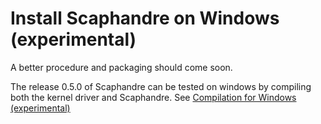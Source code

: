 # Install Scaphandre on Windows (experimental)

A better procedure and packaging should come soon.

The release 0.5.0 of Scaphandre can be tested on windows by compiling both the kernel driver and Scaphandre. See [Compilation for Windows (experimental)](compilation-windows.md)

